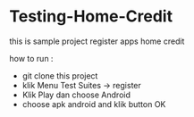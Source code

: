 # Testing-Home-Credit

this is sample project register apps home credit

how to run :
- git clone this project
- klik Menu Test Suites -> register
- Klik Play dan choose Android
- choose apk android and klik button OK
